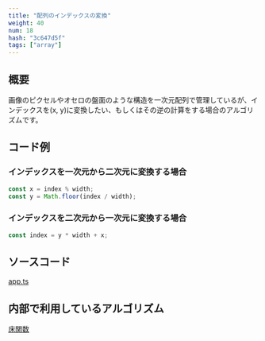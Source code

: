 ```yaml
---
title: "配列のインデックスの変換"
weight: 40
num: 18
hash: "3c647d5f"
tags: ["array"]
---
```


## 概要

画像のピクセルやオセロの盤面のような構造を一次元配列で管理しているが、インデックスを(x, y)に変換したい、もしくはその逆の計算をする場合のアルゴリズムです。

## コード例

### インデックスを一次元から二次元に変換する場合

```typescript
const x = index % width;
const y = Math.floor(index / width);
```

### インデックスを二次元から一次元に変換する場合

```typescript
const index = y * width + x;
```

## ソースコード

[app.ts](./static/code/3c647d5f/app.ts)

## 内部で利用しているアルゴリズム

[床関数](/0fd2eac9)
